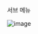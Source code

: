 
서브 메뉴

![image](https://user-images.githubusercontent.com/28819051/139857469-abd2facf-dece-4e58-8570-7cac8bc2221b.png)
